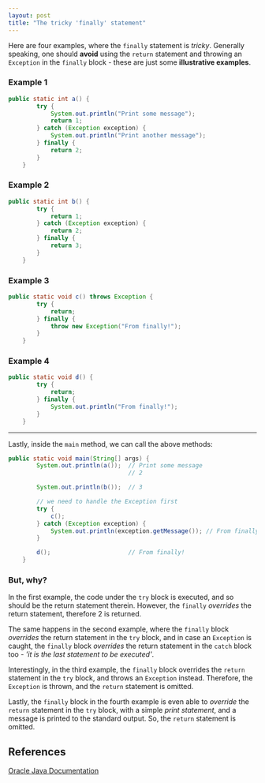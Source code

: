 ```yaml
---
layout: post
title: "The tricky 'finally' statement"
---
```


Here are four examples, where the `finally` statement is _tricky_. Generally speaking, one should __avoid__ using the `return` statement and throwing an `Exception` in the `finally` block - these are just some __illustrative examples__.

### Example 1

```java
public static int a() {
        try {
            System.out.println("Print some message");
            return 1;
        } catch (Exception exception) {
            System.out.println("Print another message");
        } finally {
            return 2;
        }
    }
```

### Example 2

```java
public static int b() {
        try {
            return 1;
        } catch (Exception exception) {
            return 2;
        } finally {
            return 3;
        }
    }
```

### Example 3

```java
public static void c() throws Exception {
        try {
            return;
        } finally {
            throw new Exception("From finally!");
        }
    }
```

### Example 4
```java
public static void d() {
        try {
            return;
        } finally {
            System.out.println("From finally!");
        }
    }
```
___


Lastly, inside the `main` method, we can call the above methods:

```java
public static void main(String[] args) {
        System.out.println(a());  // Print some message
                                  // 2

        System.out.println(b());  // 3

        // we need to handle the Exception first
        try {
            c();
        } catch (Exception exception) {
            System.out.println(exception.getMessage()); // From finally!
        }

        d();                      // From finally!
    }
```

### But, why?

In the first example, the code under the `try` block is executed, and so should be the return statement therein. However, the `finally` _overrides_ the return statement, therefore 2 is returned. 

The same happens in the second example, where the `finally` block _overrides_ the return statement in the `try` block, and in case an `Exception` is caught, the `finally` block _overrides_ the return statement in the `catch` block too - _'it is the last statement to be executed'_.

Interestingly, in the third example, the `finally` block overrides the `return` statement in the `try` block, and throws an `Exception` instead. Therefore, the `Exception` is thrown, and the `return` statement is omitted.

Lastly, the `finally` block in the fourth example is even able to _override_ the `return` statement in the `try` block, with a simple _print statement_, and a message is printed to the standard output. So, the `return` statement is omitted.

## References

[Oracle Java Documentation](https://docs.oracle.com/javase/tutorial/essential/exceptions/finally.html)
